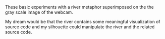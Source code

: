 These basic experiments with a river metaphor superimposed on the 
the gray scale image of the webcam.

My dream would be that the river contains some meaningful visualization 
of source code and my silhouette could manipulate the river
and the related source code.
